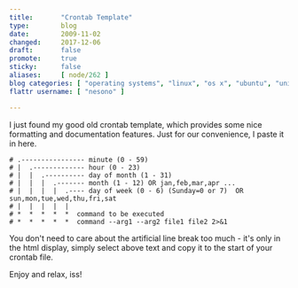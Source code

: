 ```yaml
---
title:       "Crontab Template"
type:        blog
date:        2009-11-02
changed:     2017-12-06
draft:       false
promote:     true
sticky:      false
aliases:     [ node/262 ]
blog categories: [ "operating systems", "linux", "os x", "ubuntu", "unix" ]
flattr username: [ "nesono" ]

---
```


<!--more-->
I just found my good old crontab template, which provides some nice formatting and documentation features. Just for our convenience, I paste it in here.
<!--break-->

	# .---------------- minute (0 - 59)
	# |  .------------- hour (0 - 23)
	# |  |  .---------- day of month (1 - 31)
	# |  |  |  .------- month (1 - 12) OR jan,feb,mar,apr ...
	# |  |  |  |  .---- day of week (0 - 6) (Sunday=0 or 7)  OR sun,mon,tue,wed,thu,fri,sat
	# |  |  |  |  |
	# *  *  *  *  *  command to be executed
	# *  *  *  *  *  command --arg1 --arg2 file1 file2 2>&1

You don't need to care about the artificial line break too much - it's only in the html display, simply select above text and copy it to the start of your crontab file.

Enjoy and relax, iss!
